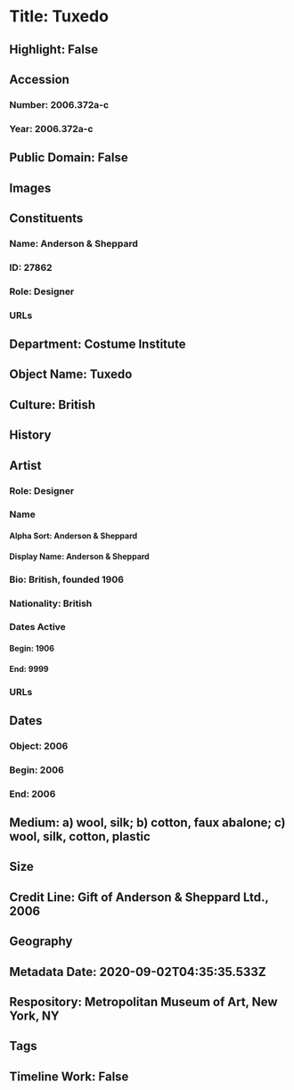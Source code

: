# Title: Tuxedo
## Highlight: False
## Accession
### Number: 2006.372a-c
### Year: 2006.372a-c
## Public Domain: False
## Images
## Constituents
### Name: Anderson &amp; Sheppard
### ID: 27862
### Role: Designer
### URLs
## Department: Costume Institute
## Object Name: Tuxedo
## Culture: British
## History
## Artist
### Role: Designer
### Name
#### Alpha Sort: Anderson & Sheppard
#### Display Name: Anderson & Sheppard
### Bio: British, founded 1906
### Nationality: British
### Dates Active
#### Begin: 1906
#### End: 9999
### URLs
## Dates
### Object: 2006
### Begin: 2006
### End: 2006
## Medium: a) wool, silk; b) cotton, faux abalone; c) wool, silk, cotton, plastic
## Size
## Credit Line: Gift of Anderson & Sheppard Ltd., 2006
## Geography
## Metadata Date: 2020-09-02T04:35:35.533Z
## Respository: Metropolitan Museum of Art, New York, NY
## Tags
## Timeline Work: False